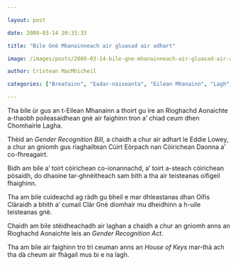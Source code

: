 ```yaml
---

layout: post

date: 2009-03-14 20:33:33

title: "Bile Gnè Mhanainneach air gluasad air adhart"

image: /images/posts/2009-03-14-bile-gne-mhanainneach-air-gluasad-air-adhart.webp

author: Crìstean MacMhìcheil

categories: ["Breatainn", "Eadar-nàiseanta", "Eilean Mhanainn", "Lagh", "Poileataigs"]

---
```


Tha bile ùr gus an t-Eilean Mhanainn a thoirt gu ìre an Rìoghachd Aonaichte a-thaobh poileasaidhean gnè air faighinn tron a’ chiad ceum dhen Chomhairle Lagha.

Thèid an *Gender Recognition Bill*, a chaidh a chur air adhart le Eddie Lowey, a chur an gnìomh gus riaghailtean Cùirt Eòrpach nan Còirichean Daonna a’ co-fhreagairt.

Bidh am bile a’ toirt còirichean co-ionannachd, a’ toirt a-steach còirichean pòsaidh, do dhaoine tar-ghnèitheach sam bith a tha air teisteanas oifigeil fhaighinn.

Tha am bile cuideachd ag ràdh gu bheil e mar dhleastanas dhan Oifis Clàraidh a bhith a’ cumail Clàr Gnè dìomhair mu dheidhinn a h-uile teisteanas gnè.

Chaidh am bile stèidheachadh air laghan a chaidh a chur an gnìomh anns an Rìoghachd Aonaichte leis an *Gender Recognition Act*.

Tha am bile air faighinn tro trì ceuman anns an *House of Keys* mar-thà ach tha dà cheum air fhàgail mus bi e na lagh.
